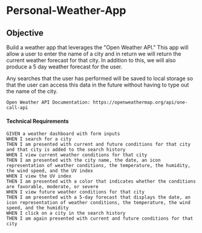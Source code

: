 # Personal-Weather-App

## Objective

Build a weather app that leverages the "Open Weather API." This app will allow a user to enter the name of a city and in return we will return the current weather forecast for that city. In addition to this, we will also produce a 5 day weather forecast for the user. 

Any searches that the user has performed will be saved to local storage so that the user can access this data in the future without having to type out the name of the city.

```Open Weather API Documentation: https://openweathermap.org/api/one-call-api```

#### Technical Requirements
```
GIVEN a weather dashboard with form inputs
WHEN I search for a city
THEN I am presented with current and future conditions for that city and that city is added to the search history
WHEN I view current weather conditions for that city
THEN I am presented with the city name, the date, an icon representation of weather conditions, the temperature, the humidity, the wind speed, and the UV index
WHEN I view the UV index
THEN I am presented with a color that indicates whether the conditions are favorable, moderate, or severe
WHEN I view future weather conditions for that city
THEN I am presented with a 5-day forecast that displays the date, an icon representation of weather conditions, the temperature, the wind speed, and the humidity
WHEN I click on a city in the search history
THEN I am again presented with current and future conditions for that city
```
